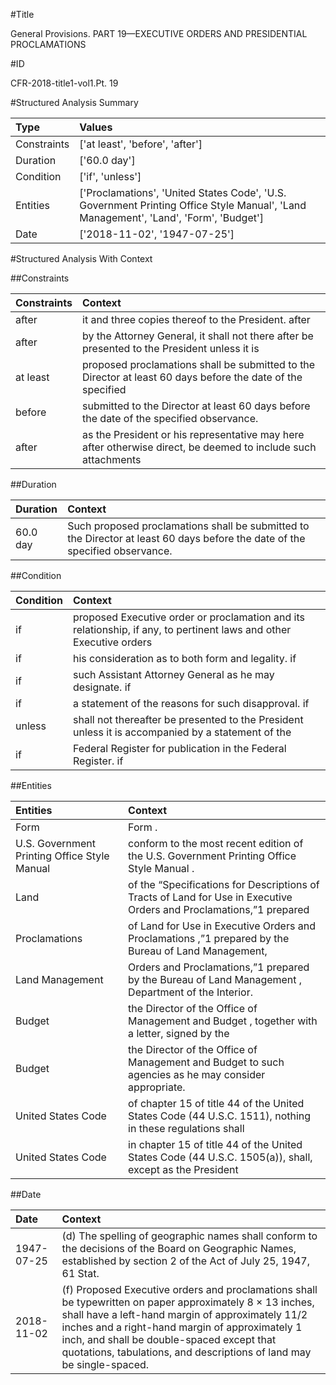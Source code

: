 #Title

General Provisions. PART 19—EXECUTIVE ORDERS AND PRESIDENTIAL PROCLAMATIONS


#ID

CFR-2018-title1-vol1.Pt. 19


#Structured Analysis Summary

| Type        | Values                                                                                                                               |
|:------------|:-------------------------------------------------------------------------------------------------------------------------------------|
| Constraints | ['at least', 'before', 'after']                                                                                                      |
| Duration    | ['60.0 day']                                                                                                                         |
| Condition   | ['if', 'unless']                                                                                                                     |
| Entities    | ['Proclamations', 'United States Code', 'U.S. Government Printing Office Style Manual', 'Land Management', 'Land', 'Form', 'Budget'] |
| Date        | ['2018-11-02', '1947-07-25']                                                                                                         |


#Structured Analysis With Context

 


##Constraints

| Constraints   | Context                                                                                                       |
|:--------------|:--------------------------------------------------------------------------------------------------------------|
| after         | it and three copies thereof to the President. after                                                           |
| after         | by the Attorney General, it shall not there after be presented to the President unless it is                  |
| at least      | proposed proclamations shall be submitted to the Director at least 60 days before the date of the specified   |
| before        | submitted to the Director at least 60 days before  the date of the specified observance.                      |
| after         | as the President or his representative may here after otherwise direct, be deemed to include such attachments |


##Duration

| Duration   | Context                                                                                                                      |
|:-----------|:-----------------------------------------------------------------------------------------------------------------------------|
| 60.0 day   | Such proposed proclamations shall be submitted to the Director at least 60 days before the date of the specified observance. |


##Condition

| Condition   | Context                                                                                                             |
|:------------|:--------------------------------------------------------------------------------------------------------------------|
| if          | proposed Executive order or proclamation and its relationship, if any, to pertinent laws and other Executive orders |
| if          | his consideration as to both form and legality. if                                                                  |
| if          | such Assistant Attorney General as he may designate. if                                                             |
| if          | a statement of the reasons for such disapproval. if                                                                 |
| unless      | shall not thereafter be presented to the President unless it is accompanied by a statement of the                   |
| if          | Federal Register for publication in the Federal Register. if                                                        |


##Entities

| Entities                                     | Context                                                                                                                         |
|:---------------------------------------------|:--------------------------------------------------------------------------------------------------------------------------------|
| Form                                         | Form .                                                                                                                          |
| U.S. Government Printing Office Style Manual | conform to the most recent edition of the U.S. Government Printing Office Style Manual .                                        |
| Land                                         | of the &#8220;Specifications for Descriptions of Tracts of Land for Use in Executive Orders and Proclamations,&#8221;1 prepared |
| Proclamations                                | of Land for Use in Executive Orders and Proclamations ,&#8221;1 prepared by the Bureau of Land Management,                      |
| Land Management                              | Orders and Proclamations,&#8221;1 prepared by the Bureau of Land Management , Department of the Interior.                       |
| Budget                                       | the Director of the Office of Management and Budget , together with a letter, signed by the                                     |
| Budget                                       | the Director of the Office of Management and Budget  to such agencies as he may consider appropriate.                           |
| United States Code                           | of chapter 15 of title 44 of the United States Code (44 U.S.C. 1511), nothing in these regulations shall                        |
| United States Code                           | in chapter 15 of title 44 of the United States Code (44 U.S.C. 1505(a)), shall, except as the President                         |


##Date

| Date       | Context                                                                                                                                                                                                                                                                                                                                    |
|:-----------|:-------------------------------------------------------------------------------------------------------------------------------------------------------------------------------------------------------------------------------------------------------------------------------------------------------------------------------------------|
| 1947-07-25 | (d) The spelling of geographic names shall conform to the decisions of the Board on Geographic Names, established by section 2 of the Act of July 25, 1947, 61 Stat.                                                                                                                                                                       |
| 2018-11-02 | (f) Proposed Executive orders and proclamations shall be typewritten on paper approximately 8 &#215; 13 inches, shall have a left-hand margin of approximately 11/2 inches and a right-hand margin of approximately 1 inch, and shall be double-spaced except that quotations, tabulations, and descriptions of land may be single-spaced. |


